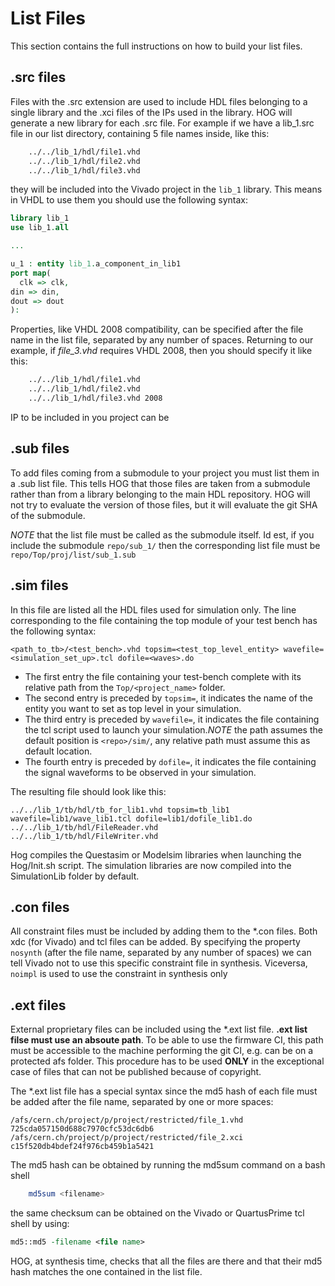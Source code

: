 # List Files

This section contains the full instructions on how to build your list files.

## .src files

Files with the .src extension are used to include HDL files belonging to a single library and the .xci files of the IPs used in the library.
HOG will generate a new library for each .src file.
For example if we have a lib_1.src file in our list directory, containing 5 file names inside, like this:

```bash
    ../../lib_1/hdl/file1.vhd
    ../../lib_1/hdl/file2.vhd
    ../../lib_1/hdl/file3.vhd
```

they will be included into the Vivado project in the `lib_1` library. 
This means in VHDL to use them you should use the following syntax:

```vhdl
library lib_1
use lib_1.all

...

u_1 : entity lib_1.a_component_in_lib1 
port map(
  clk => clk,
din => din,
dout => dout
):
```
Properties, like VHDL 2008 compatibility, can be specified after the file name in the list file, separated by any number of spaces. 
Returning to our example, if *file_3.vhd* requires VHDL 2008, then you should specify it like this:

```bash
    ../../lib_1/hdl/file1.vhd 
    ../../lib_1/hdl/file2.vhd
    ../../lib_1/hdl/file3.vhd 2008
```

IP to be included in you project can be 

## .sub files

To add files coming from a submodule to your project you must list them in a .sub list file.
This tells HOG that those files are taken from a submodule rather than from a library belonging to the main HDL repository.
HOG will not try to evaluate the version of those files, but it will evaluate the git SHA of the submodule.

*NOTE* that the list file must be called as the submodule itself. 
Id est, if you include the submodule `repo/sub_1/` then the corresponding list file must be `repo/Top/proj/list/sub_1.sub`

## .sim files

In this file are listed all the HDL files used for simulation only.
The line corresponding to the file containing the top module of your test bench has the following syntax:

```
<path_to_tb>/<test_bench>.vhd topsim=<test_top_level_entity> wavefile=<simulation_set_up>.tcl dofile=<waves>.do
```

* The first entry the file containing your test-bench complete with its relative path from the `Top/<project_name>` folder.
* The second entry is preceded by `topsim=`, it indicates the name of the entity you want to set as top level in your simulation.
* The third entry is preceded by `wavefile=`, it indicates the file containing the tcl script used to launch your simulation.*NOTE* the path assumes the default position is `<repo>/sim/`, any relative path must assume this as default location.
* The fourth entry is preceded by `dofile=`, it indicates the file containing the signal waveforms to be observed in your simulation.

The resulting file should look like this:
```
../../lib_1/tb/hdl/tb_for_lib1.vhd topsim=tb_lib1 wavefile=lib1/wave_lib1.tcl dofile=lib1/dofile_lib1.do
../../lib_1/tb/hdl/FileReader.vhd
../../lib_1/tb/hdl/FileWriter.vhd
```

Hog compiles the Questasim or Modelsim libraries when launching the Hog/Init.sh script.
The simulation libraries are now compiled into the SimulationLib folder by default.

## .con files

All constraint files must be included by adding them to the \*.con files.
Both xdc (for Vivado) and tcl files can be added.
By specifying the property `nosynth` (after the file name, separated by any number of spaces) we can tell Vivado not to use this specific constraint file in synthesis. 
Viceversa, `noimpl` is used to use the constraint in synthesis only

## .ext files

External proprietary files can be included using the \*.ext list file.
__.ext list filse must use an absoute path__.
To be able to use the firmware CI, this path must be accessible to the machine performing the git CI, e.g. can be on a protected afs folder.
This procedure has to be used __ONLY__ in the exceptional case of files that can not be published because of copyright.

The \*.ext list file has a special syntax since the md5 hash of each file must be added after the file name, separated by one or more spaces:

```
/afs/cern.ch/project/p/project/restricted/file_1.vhd  725cda057150d688c7970cfc53dc6db6
/afs/cern.ch/project/p/project/restricted/file_2.xci  c15f520db4bdef24f976cb459b1a5421
```

The md5 hash can be obtained by running the md5sum command on a bash shell

```bash
	md5sum <filename>
```

the same checksum can be obtained on the Vivado or QuartusPrime tcl shell by using:

```tcl
md5::md5 -filename <file name>
```

HOG, at synthesis time, checks that all the files are there and that their md5 hash matches the one contained in the list file.
